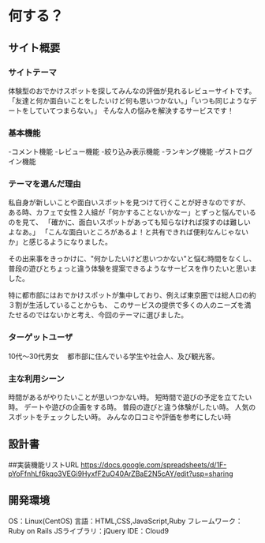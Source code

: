 # 何する？

## サイト概要
### サイトテーマ
体験型のおでかけスポットを探してみんなの評価が見れるレビューサイトです。
「友達と何か面白いことをしたいけど何も思いつかない。」「いつも同じようなデートをしていてつまらない。」
そんな人の悩みを解決するサービスです！

### 基本機能
-コメント機能
-レビュー機能
-絞り込み表示機能
-ランキング機能
-ゲストログイン機能

### テーマを選んだ理由
私自身が新しいことや面白いスポットを見つけて行くことが好きなのですが、
ある時、カフェで女性２人組が「何かすることないかなー」とずっと悩んでいるのを見て、
「確かに、面白いスポットがあっても知らなければ探すのは難しいよなあ。」
「こんな面白いところがあるよ！と共有できれば便利なんじゃないか」と感じるようになりました。

その出来事をきっかけに、"何かしたいけど思いつかない"と悩む時間をなくし、
普段の遊びとちょっと違う体験を提案できるようなサービスを作りたいと思いました。

特に都市部にはおでかけスポットが集中しており、例えば東京圏では総人口の約３割が生活していることからも、
このサービスの提供で多くの人のニーズを満たせるのではないかと考え、今回のテーマに選びました。

### ターゲットユーザ
10代〜30代男女　
都市部に住んでいる学生や社会人、及び観光客。

### 主な利用シーン
時間があるがやりたいことが思いつかない時。
短時間で遊びの予定を立てたい時。
デートや遊びの企画をする時。
普段の遊びと違う体験がしたい時。
人気のスポットをチェックしたい時。
みんなの口コミや評価を参考にしたい時

## 設計書
##実装機能リストURL
https://docs.google.com/spreadsheets/d/1F-pYoFfnhLf6kqo3VEGi9HyxfF2uO40ArZBaE2N5cAY/edit?usp=sharing

## 開発環境
OS：Linux(CentOS)
言語：HTML,CSS,JavaScript,Ruby
フレームワーク：Ruby on Rails
JSライブラリ：jQuery
IDE：Cloud9
